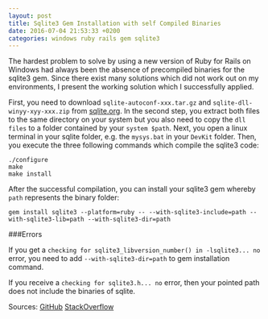 ```yaml
---
layout: post
title: Sqlite3 Gem Installation with self Compiled Binaries
date: 2016-07-04 21:53:33 +0200
categories: windows ruby rails gem sqlite3
---
```


The hardest problem to solve by using a new version of Ruby for Rails on Windows had always been the absence of precompiled binaries for the sqlite3 gem.
Since there exist many solutions which did not work out on my environments, I present the working solution which I successfully applied.

First, you need to download `sqlite-autoconf-xxx.tar.gz` and `sqlite-dll-winyy-xyy-xxx.zip` from [sqlite.org](www.sqlite.org).
In the second step, you extract both files to the same directory on your system but you also need to copy the `dll files` to a folder contained by your `system $path`.
Next, you open a linux terminal in your sqlite folder, e.g. the `mysys.bat` in your `DevKit` folder.
Then, you execute the three following commands which compile the sqlite3 code:

```
./configure
make
make install
```

After the successful compilation, you can install your sqlite3 gem whereby `path` represents the binary folder:

```
gem install sqlite3 --platform=ruby -- --with-sqlite3-include=path --with-sqlite3-lib=path --with-sqlite3-dir=path
```

###Errors

If you get a `checking for sqlite3_libversion_number() in -lsqlite3... no` error, you need to add `--with-sqlite3-dir=path` to gem installation command.

If you receive a `checking for sqlite3.h... no` error, then your pointed path does not include the binaries of sqlite.

Sources:
[GitHub](https://github.com/sparklemotion/sqlite3-ruby/issues/82)
[StackOverflow](http://stackoverflow.com/questions/15480381/how-do-i-install-sqlite3-for-ruby-on-windows)

